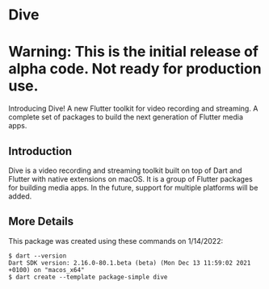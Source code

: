 # Dive

# Warning: This is the initial release of alpha code. Not ready for production use.

Introducing Dive! A new Flutter toolkit for video recording and streaming.
A complete set of packages to build the next generation of Flutter media apps.

## Introduction

Dive is a video recording and streaming toolkit built on top of Dart and
Flutter with native extensions on macOS. It is a group of Flutter packages for
building media apps. In the future, support for multiple
platforms will be added.

## More Details

This package was created using these commands on 1/14/2022:
```
$ dart --version
Dart SDK version: 2.16.0-80.1.beta (beta) (Mon Dec 13 11:59:02 2021 +0100) on "macos_x64"
$ dart create --template package-simple dive
```
